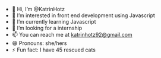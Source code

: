 - 👋 Hi, I’m @KatrinHotz
- 👀 I’m interested in front end development using Javascript
- 🌱 I’m currently learning Javascript
- 💞️ I’m looking for a internship
- 📫 You can reach me at katrinhotz92@gmail.com
- 😄 Pronouns: she/hers
- ⚡ Fun fact: I have 45 rescued cats

<!---
KatrinHotz/KatrinHotz is a ✨ special ✨ repository because its `README.md` (this file) appears on your GitHub profile.
You can click the Preview link to take a look at your changes.
--->
